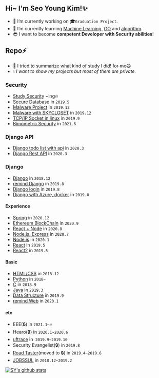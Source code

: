 ## Hi~ I'm Seo Young Kim!✨

- 🔭 I’m currently working on 🎓```Graduation Project```.  
- 🌱 I’m currently learning [Machine Learning](https://github.com/rrabit42/MachineLearning_practice), [GO](https://github.com/rrabit42/study_GO) and [algorithm](https://github.com/rrabit42/study_algorithm).  
- 😎 I want to become **competent Developer with Security abilities**!

## Repo⚡  
- 👷 I tried to summarize what kind of study I did! ~~for me😆~~  
- 💧 *I want to show my projects but most of them are private.*  

### Security  
* [Study Security](https://github.com/rrabit42/study_security) ~ing🔥
* [Secure Database](https://github.com/rrabit42/Data-Encryption-Decryption-practice) in ```2019.5```  
* [Malware Project](https://github.com/rrabit42/Malware_Project_EWHA) in ```2019.12```
* [Malware with SKYCLOSET](https://github.com/rrabit42/Malware_Project_Skycloset) in ```2019.12```
* [TCP/IP Socket in linux](https://github.com/rrabit42/practice_TCP-IP-soket-programming) in ```2019.9```
* [Bimometric Security](https://github.com/rrabit42/Biometric-Security) in ```2021.6```  

### Django API
* [Django todo list with api](https://github.com/rrabit42/Django-todo-list-web) in ```2020.3```
* [Django Rest API](https://github.com/rrabit42/Django-RESTfulAPI) in ```2020.3```

### Django  
* [Django](https://github.com/rrabit42/Django_practice) in ```2018.12```
* [remind Django](https://github.com/rrabit42/Django_review) in ```2019.8```
* [Django login](https://github.com/rrabit42/Hackaton_study) in ```2019.8```
* [Django with Azure, docker](https://github.com/rrabit42/Hackathon_azure) in ```2019.8```

#### Experience
* [Spring](https://github.com/rrabit42/Spring_practice) in ```2020.12```
* [Ethereum BlockChain](https://github.com/rrabit42/BlockChain_Ehereum) in ```2020.9```
* [React + Node](https://github.com/rrabit42/Node.js-React_practice) in ```2020.8```
* [Node.js, Express](https://github.com/rrabit42/Node.js_practice) in ```2020.7```
* [Node.js](https://github.com/rrabit42/Node.js_practice2) in ```2020.1```
* [React](https://github.com/rrabit42/React_practice)  in ```2019.5```
* [React2](https://github.com/rrabit42/React_practice2) in ```2019.5```

#### Basic
* [HTML/CSS](https://github.com/rrabit42/HTML-CSS_practice) in ```2018.12```
* [Python](https://github.com/rrabit42/Python-Programming) in ```2018~```
* [C](https://github.com/rrabit42/C-programming) in ```2018.9```
* [Java](https://github.com/rrabit42/Java-programming) in ```2019.3```
* [Data Structure](https://github.com/rrabit42/DataStructure) in ```2019.9```
* [remind Web](https://github.com/rrabit42/Web) in ```2020.1```

#### etc  
* EEE(🔒) in ```2021.1~🔥```
* Hearo(🔒) in ```2020.1~2020.6```
* [uftrace](https://github.com/kosslab-kr/uftrace) in``` 2019.9~2019.10```
* Security Evangelist(🔒) in ```2019.8```
* [Road Taster](https://github.com/RoadTaster/RoadTaster)(moved to 🔒) in ```2019.4~2019.6```
* [JOBSSUL](https://github.com/pirogramming/JobSSUL) in ```2018.12~2019.2```  

[![SY's github stats](https://github-readme-stats.vercel.app/api?username=rrabit42)](https://github.com/rrabit42/github-readme-stats)
